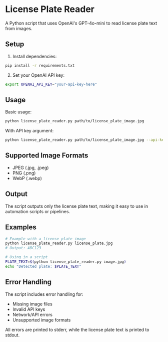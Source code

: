 # License Plate Reader

A Python script that uses OpenAI's GPT-4o-mini to read license plate text from images.

## Setup

1. Install dependencies:

```bash
pip install -r requirements.txt
```

2. Set your OpenAI API key:

```bash
export OPENAI_API_KEY="your-api-key-here"
```

## Usage

Basic usage:

```bash
python license_plate_reader.py path/to/license_plate_image.jpg
```

With API key argument:

```bash
python license_plate_reader.py path/to/license_plate_image.jpg --api-key your-api-key
```

## Supported Image Formats

- JPEG (.jpg, .jpeg)
- PNG (.png)
- WebP (.webp)

## Output

The script outputs only the license plate text, making it easy to use in automation scripts or pipelines.

## Examples

```bash
# Example with a license plate image
python license_plate_reader.py license_plate.jpg
# Output: ABC123

# Using in a script
PLATE_TEXT=$(python license_plate_reader.py image.jpg)
echo "Detected plate: $PLATE_TEXT"
```

## Error Handling

The script includes error handling for:

- Missing image files
- Invalid API keys
- Network/API errors
- Unsupported image formats

All errors are printed to stderr, while the license plate text is printed to stdout.
